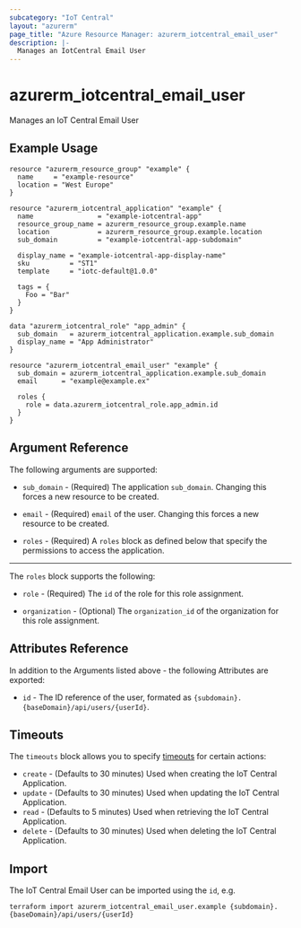 ```yaml
---
subcategory: "IoT Central"
layout: "azurerm"
page_title: "Azure Resource Manager: azurerm_iotcentral_email_user"
description: |-
  Manages an IotCentral Email User
---
```


# azurerm_iotcentral_email_user

Manages an IoT Central Email User

## Example Usage

```hcl
resource "azurerm_resource_group" "example" {
  name     = "example-resource"
  location = "West Europe"
}

resource "azurerm_iotcentral_application" "example" {
  name                = "example-iotcentral-app"
  resource_group_name = azurerm_resource_group.example.name
  location            = azurerm_resource_group.example.location
  sub_domain          = "example-iotcentral-app-subdomain"

  display_name = "example-iotcentral-app-display-name"
  sku          = "ST1"
  template     = "iotc-default@1.0.0"

  tags = {
    Foo = "Bar"
  }
}

data "azurerm_iotcentral_role" "app_admin" {
  sub_domain   = azurerm_iotcentral_application.example.sub_domain
  display_name = "App Administrator"
}

resource "azurerm_iotcentral_email_user" "example" {
  sub_domain = azurerm_iotcentral_application.example.sub_domain
  email      = "example@example.ex"

  roles {
    role = data.azurerm_iotcentral_role.app_admin.id
  }
}
```

## Argument Reference

The following arguments are supported:

* `sub_domain` - (Required) The application `sub_domain`. Changing this forces a new resource to be created.

* `email` - (Required) `email` of the user. Changing this forces a new resource to be created.

* `roles` - (Required) A `roles` block as defined below that specify the permissions to access the application.

---

The `roles` block supports the following:

* `role` - (Required) The `id` of the role for this role assignment.

* `organization` - (Optional) The `organization_id` of the organization for this role assignment.

## Attributes Reference

In addition to the Arguments listed above - the following Attributes are exported:

* `id` - The ID reference of the user, formated as `{subdomain}.{baseDomain}/api/users/{userId}`.

## Timeouts

The `timeouts` block allows you to specify [timeouts](https://www.terraform.io/language/resources/syntax#operation-timeouts) for certain actions:

* `create` - (Defaults to 30 minutes) Used when creating the IoT Central Application.
* `update` - (Defaults to 30 minutes) Used when updating the IoT Central Application.
* `read` - (Defaults to 5 minutes) Used when retrieving the IoT Central Application.
* `delete` - (Defaults to 30 minutes) Used when deleting the IoT Central Application.

## Import

The IoT Central Email User can be imported using the `id`, e.g.

```shell
terraform import azurerm_iotcentral_email_user.example {subdomain}.{baseDomain}/api/users/{userId}
```
